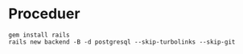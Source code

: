 # Proceduer

```shell
gem install rails
rails new backend -B -d postgresql --skip-turbolinks --skip-git
```
